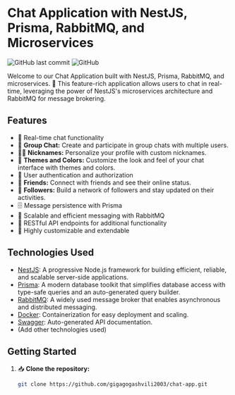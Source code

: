 # Chat Application with NestJS, Prisma, RabbitMQ, and Microservices

![GitHub last commit](https://img.shields.io/github/last-commit/gigagogashvili2003/chat-app)
![GitHub](https://img.shields.io/github/license/gigagogashvili2003/chat-app)

Welcome to our Chat Application built with NestJS, Prisma, RabbitMQ, and microservices. 🚀 This feature-rich application allows users to chat in real-time, leveraging the power of NestJS's microservices architecture and RabbitMQ for message brokering.

## Features

- 💬 Real-time chat functionality
- 💼 **Group Chat:** Create and participate in group chats with multiple users.
- 🙋‍♀️ **Nicknames:** Personalize your profile with custom nicknames.
- 🌈 **Themes and Colors:** Customize the look and feel of your chat interface with themes and colors.
- 🔐 User authentication and authorization
- 👫 **Friends:** Connect with friends and see their online status.
- 📣 **Followers:** Build a network of followers and stay updated on their activities.
- 🗄️ Message persistence with Prisma
- 🚀 Scalable and efficient messaging with RabbitMQ
- 📡 RESTful API endpoints for additional functionality
- 🧩 Highly customizable and extendable

## Technologies Used

- [NestJS](https://nestjs.com/): A progressive Node.js framework for building efficient, reliable, and scalable server-side applications.
- [Prisma](https://www.prisma.io/): A modern database toolkit that simplifies database access with type-safe queries and an auto-generated query builder.
- [RabbitMQ](https://www.rabbitmq.com/): A widely used message broker that enables asynchronous and distributed messaging.
- [Docker](https://www.docker.com/): Containerization for easy deployment and scaling.
- [Swagger](https://swagger.io/): Auto-generated API documentation.
- (Add other technologies used)

## Getting Started

1. 📥 **Clone the repository:**

   ```bash
   git clone https://github.com/gigagogashvili2003/chat-app.git
